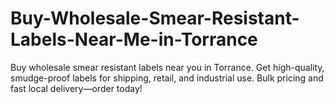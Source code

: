 # Buy-Wholesale-Smear-Resistant-Labels-Near-Me-in-Torrance
Buy wholesale smear resistant labels near you in Torrance. Get high-quality, smudge-proof labels for shipping, retail, and industrial use. Bulk pricing and fast local delivery—order today!
